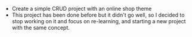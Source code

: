 - Create a simple CRUD project with an online shop theme
- This project has been done before but it didn't go well, so I decided to stop working on it and focus on re-learning, and starting a new project with the same concept.
